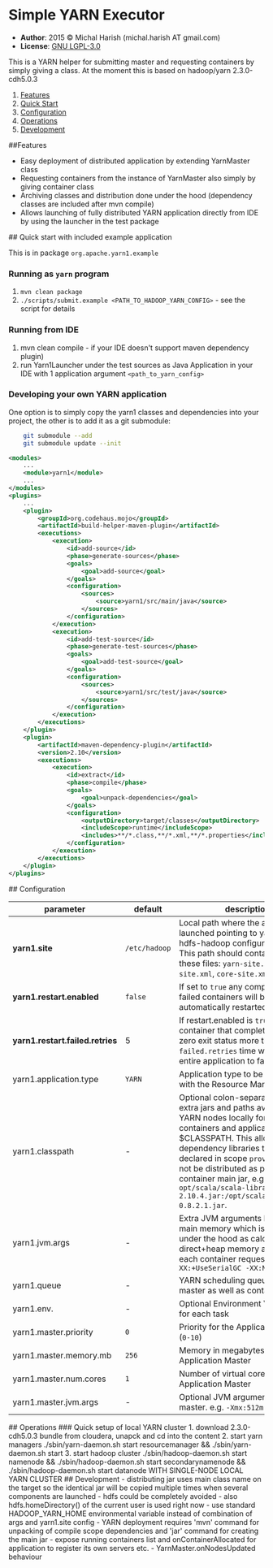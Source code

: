 # Simple YARN Executor

- **Author**: 2015 © Michal Harish (michal.harish AT gmail.com) 
- **License**: [GNU LGPL-3.0](LICENSE) 

This is a YARN helper for submitting master and requesting containers by simply giving a class. At the moment this is based on hadoop/yarn 2.3.0-cdh5.0.3

1. [Features](#features)
3. [Quick Start](#quickstart)
2. [Configuration](#configuration) 	
4. [Operations](#operations)
5. [Development](#development)


<a name="features">
##Features 		 
</a>

- Easy deployment of distributed application by extending YarnMaster class 
- Requesting containers from the instance of YarnMaster also simply by giving container class
- Archiving classes and distribution done under the hood (dependency classes are included after mvn compile)
- Allows launching of fully distributed YARN application directly from IDE by using the launcher in the test package

<a name="quickstart">
## Quick start with included example application
</a>

This is in package `org.apache.yarn1.example`

### Running as `yarn` program
1. `mvn clean package`
2. `./scripts/submit.example <PATH_TO_HADOOP_YARN_CONFIG>`  - see the script for details

### Running from IDE
1. mvn clean compile - if your IDE doesn't support maven dependency plugin)
2. run Yarn1Launcher under the test sources as Java Application in your IDE with 1 application argument `<path_to_yarn_config>`

### Developing your own YARN application

One option is to simply copy the yarn1 classes and dependencies into your project, the other is to add it as a git submodule:

```bash
    git submodule --add
    git submodule update --init    
```

```pom.xml
<modules>
    ...
    <module>yarn1</module>
    ...
</modules>
<plugins>
    ...
    <plugin>
        <groupId>org.codehaus.mojo</groupId>
        <artifactId>build-helper-maven-plugin</artifactId>
        <executions>
            <execution>
                <id>add-source</id>
                <phase>generate-sources</phase>
                <goals>
                    <goal>add-source</goal>
                </goals>
                <configuration>
                    <sources>
                        <source>yarn1/src/main/java</source>
                    </sources>
                </configuration>
            </execution>
            <execution>
                <id>add-test-source</id>
                <phase>generate-test-sources</phase>
                <goals>
                    <goal>add-test-source</goal>
                </goals>
                <configuration>
                    <sources>
                        <source>yarn1/src/test/java</source>
                    </sources>
                </configuration>
            </execution>
        </executions>
    </plugin>
    <plugin>
        <artifactId>maven-dependency-plugin</artifactId>
        <version>2.10</version>
        <executions>
            <execution>
                <id>extract</id>
                <phase>compile</phase>
                <goals>
                    <goal>unpack-dependencies</goal>
                </goals>
                <configuration>
                    <outputDirectory>target/classes</outputDirectory>
                    <includeScope>runtime</includeScope>
                    <includes>**/*.class,**/*.xml,**/*.properties</includes>
                </configuration>
            </execution>
        </executions>
    </plugin>
</plugins>
```
 
<a name="configuration">
## Configuration
</a>

parameter                       | default       | description
--------------------------------|---------------|---------------------------------------------------------------------------
**yarn1.site**                  | `/etc/hadoop` | Local path where the application is launched pointing to yarn (and hdfs-hadoop configuration) files. This path should contain at least these files: `yarn-site.xml`, `hdfs-site.xml`, `core-site.xml`
**yarn1.restart.enabled**       | `false`       | If set to `true` any completed or failed containers will be automatically restarted.
**yarn1.restart.failed.retries**| 5             | If restart.enabled is `true` any container that completes with non-zero exit status more than `failed.retries` time will cause the entire application to fail
yarn1.application.type          | `YARN`        | Application type to be registered with the Resource Manager
yarn1.classpath                 | -             | Optional colon-separated list of extra jars and paths available on YARN nodes locally for all containers and application master $CLASSPATH. This allows for large dependency libraries to be declared in scope `provided` and will not be distributed as part of container main jar, e.g. `opt/scala/scala-library-2.10.4.jar:/opt/scala/kafka_2.10-0.8.2.1.jar`.
yarn1.jvm.args                  | -             | Extra JVM arguments besides the main memory which is managed under the hood as calculated from direct+heap memory as given in each container request, , e.g. `-XX:+UseSerialGC -XX:NewRatio=3`
yarn1.queue                     | -             | YARN scheduling queue name for master as well as containers
yarn1.env.<VARIABLE>            | -             | Optional Environment Variable(s) for each task
yarn1.master.priority           | `0`           | Priority for the Application Master (`0-10`)
yarn1.master.memory.mb          | `256`         | Memory in megabytes for the Application Master
yarn1.master.num.cores          | `1`           | Number of virtual cores for the Application Master
yarn1.master.jvm.args           | -             | Optional JVM arguments for the master. e.g. `-Xmx:512m`

<a name="operations">
## Operations
</a> 
### Quick setup of local YARN cluster
1. download 2.3.0-cdh5.0.3 bundle from cloudera, unapck and cd into the content
2. start yarn managers ./sbin/yarn-daemon.sh start resourcemanager && ./sbin/yarn-daemon.sh start
3. start hadoop cluster ./sbin/hadoop-daemon.sh start namenode && ./sbin/hadoop-daemon.sh start secondarynamenode && ./sbin/hadoop-daemon.sh start datanode
WITH SINGLE-NODE LOCAL YARN CLUSTER


<a name="development">
## Development
</a>
- distributing jar uses main class name on the target so the identical jar will be copied multiple times when several components are launched 
- hdfs could be completely avoided - also hdfs.homeDirectory() of the current user is used right now
- use standard HADOOP_YARN_HOME environmental variable instead of combination of args and yarn1.site config
- YARN deployment requires 'mvn' command for unpacking of compile scope dependencies and 'jar' command for creating the main jar 
- expose running containers list and onContainerAllocated for application to register its own servers etc.
- YarnMaster.onNodesUpdated behaviour



